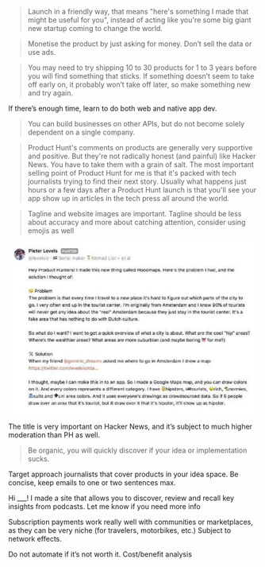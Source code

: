 > Launch in a friendly way, that means "here's something I made that might be useful for you", instead of acting like you're some big giant new startup coming to change the world.

> Monetise the product by just asking for money. Don’t sell the data or use ads.

> You may need to try shipping 10 to 30 products for 1 to 3 years before you will find something that sticks. If something doesn’t seem to take off early on, it probably won’t take off later, so make something new and try again.

If there’s enough time, learn to do both web and native app dev.

> You can build businesses on other APIs, but do not become solely dependent on a single company.

> Product Hunt's comments on products are generally very supportive and positive. But they're not radically honest (and painful) like Hacker News. You have to take them with a grain of salt.
> The most important selling point of Product Hunt for me is that it's packed with tech journalists trying to find their next story. Usually what happens just hours or a few days after a Product Hunt launch is that you'll see your app show up in articles in the tech press all around the world.

> Tagline and website images are important. Tagline should be less about accuracy and more about catching attention, consider using emojis as well

![0](public/assets/book_data/856/0.jpg)

The title is very important on Hacker News, and it’s subject to much higher moderation than PH as well.

> Be organic, you will quickly discover if your idea or implementation sucks.

Target approach journalists that cover products in your idea space. Be concise, keep emails to one or two sentences max.

Hi \_\_\_! I made a site that allows you to discover, review and recall key insights from podcasts. Let me know if you need more info

Subscription payments work really well with communities or marketplaces, as they can be very niche (for travelers, motorbikes, etc.) Subject to network effects.

Do not automate if it’s not worth it. Cost/benefit analysis
